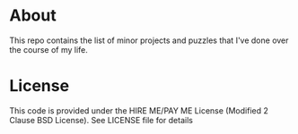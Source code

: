# About
This repo contains the list of minor projects and puzzles that I've done over the course of my life.

# License
This code is provided under the HIRE ME/PAY ME License (Modified 2 Clause BSD License). See LICENSE file for details

